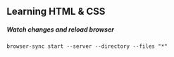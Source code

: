 ## Learning HTML & CSS

##### Watch changes and reload browser
```
browser-sync start --server --directory --files "*"
```
